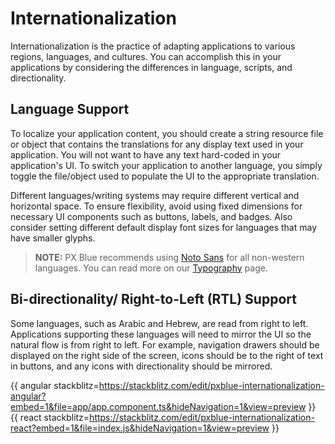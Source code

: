# Internationalization

Internationalization is the practice of adapting applications to various regions, languages, and cultures. You can accomplish this in your applications by considering the differences in language, scripts, and directionality. 

## Language Support
To localize your application content, you should create a string resource file or object that contains the translations for any display text used in your application. You will not want to have any text hard-coded in your application's UI. To switch your application to another language, you simply toggle the file/object used to populate the UI to the appropriate translation.  

Different languages/writing systems may require different vertical and horizontal space. To ensure flexibility, avoid using fixed dimensions for necessary UI components such as buttons, labels, and badges. Also consider setting different default display font sizes for languages that may have smaller glyphs. 

>**NOTE:** PX Blue recommends using [Noto Sans](https://www.google.com/get/noto/#sans-lgc) for all non-western languages. You can read more on our [Typography](/style/typography) page.

## Bi-directionality/ Right-to-Left (RTL) Support 
Some languages, such as Arabic and Hebrew, are read from right to left. Applications supporting these languages will need to mirror the UI so the natural flow is from right to left. For example, navigation drawers should be displayed on the right side of the screen, icons should be to the right of text in buttons, and any icons with directionality should be mirrored. 

{{ angular stackblitz=https://stackblitz.com/edit/pxblue-internationalization-angular?embed=1&file=app/app.component.ts&hideNavigation=1&view=preview }}
{{ react stackblitz=https://stackblitz.com/edit/pxblue-internationalization-react?embed=1&file=index.js&hideNavigation=1&view=preview }}


